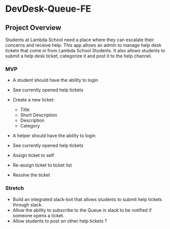 # DevDesk-Queue-FE


## Project Overview
Students at Lambda School need a place where they can escalate their concerns and receive help. This app allows an admin to manage help desk tickets that come in from Lambda School Students. It also allows students to submit a help desk ticket, categorize it and post it to the help channel.

### MVP
* A student should have the ability to login
* See currently opened help tickets
* Create a new ticket: 
    * Title
    * Short Description
    * Description
    * Category

* A helper should have the ability to login
* See currently opened help tickets
* Assign ticket to self
* Re-assign ticket to ticket list
* Resolve the ticket

### Stretch
* Build an integrated slack-bot that allows students to submit help tickets through slack.
* Allow the ability to subscribe to the Queue in slack to be notified if someone opens a ticket.
* Allow students to post on other help tickets ?